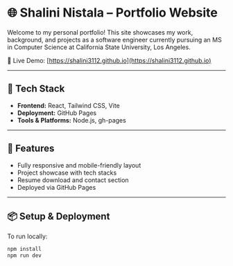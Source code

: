 # 🌐 Shalini Nistala – Portfolio Website

Welcome to my personal portfolio! This site showcases my work, background, and projects as a software engineer currently pursuing an MS in Computer Science at California State University, Los Angeles.

🔗 Live Demo: [https://shalini3112.github.io](https://shalini3112.github.io)

---

## 🚀 Tech Stack

- **Frontend:** React, Tailwind CSS, Vite
- **Deployment:** GitHub Pages
- **Tools & Platforms:** Node.js, gh-pages


---

## 🧩 Features

- Fully responsive and mobile-friendly layout
- Project showcase with tech stacks
- Resume download and contact section
- Deployed via GitHub Pages

---

## 📦 Setup & Deployment

To run locally:

```bash
npm install
npm run dev

